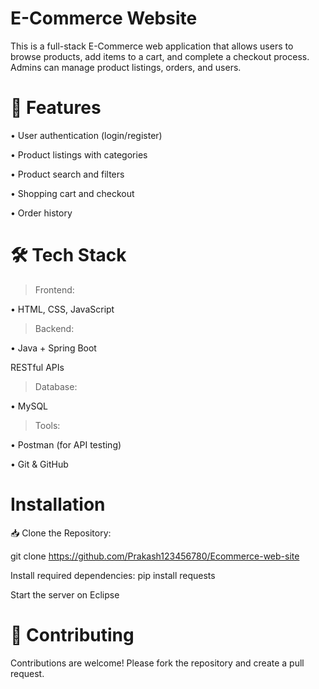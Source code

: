 # E-Commerce Website
This is a full-stack E-Commerce web application that allows users to browse products, add items to a cart, and complete a checkout process. Admins can manage product listings, orders, and users.
# 🚀 Features

• User authentication (login/register)

• Product listings with categories

• Product search and filters

• Shopping cart and checkout

• Order history
# 🛠️ Tech Stack
> Frontend:

• HTML, CSS, JavaScript

> Backend:

• Java + Spring Boot

RESTful APIs

> Database:

• MySQL 

> Tools:

• Postman (for API testing)

• Git & GitHub

# Installation
📥 Clone the Repository:

git clone https://github.com/Prakash123456780/Ecommerce-web-site

Install required dependencies: pip install requests

Start the server on Eclipse

# 🙌 Contributing
Contributions are welcome! Please fork the repository and create a pull request.
